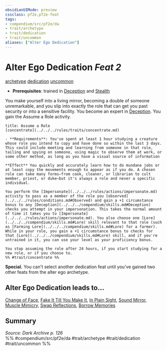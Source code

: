 ```yaml
---
obsidianUIMode: preview
cssclass: pf2e,pf2e-feat
tags:
- compendium/src/pf2e/da
- trait/archetype
- trait/dedication
- trait/uncommon
aliases: ["Alter Ego Dedication"]
---
```

# Alter Ego Dedication  *Feat 2*  
[archetype](../../rules/traits/archetype.md)  [dedication](../../rules/traits/dedication.md)  [uncommon](../../rules/traits/uncommon.md)  

- **Prerequisites**: trained in [Deception](../skills.md#Deception) and [Stealth](../skills.md#Stealth)

You make yourself into a living mirror, becoming a double of someone unremarkable, and you slip into exactly the role that can get you past security or into a sensitive facility. You become an expert in [Deception](../skills.md#Deception). You gain the Assume a Role activity.

```ad-embed-ability
title: Assume a Role
[concentrate](../../../rules/traits/concentrate.md)  

- **Requirements**: You've spent at least 1 hour studying a creature whose role you intend to copy and have done so within the last 3 days. This could include meeting and learning from someone in that role, tailing and spying on someone, using magic to observe them at work, or some other method, as long as you have a visual source of information

**Effect** You quickly and accurately learn how to do mundane jobs or at least copy the movements enough to appear as if you do. A chosen role can take many forms—from cook, cleaner, or librarian to cult member, priest, or duke—but it's always a role and never a specific individual.

You perform the [Impersonate](../../../rules/actions/impersonate.md) activity to pass as a member of the role you [observed](../../../rules/conditions.md#Observed) and gain a +1 circumstance bonus to any [Deception](../../../compendium/skills.md#Deception) checks you attempt in your impersonation. This takes the normal amount of time it takes you to [Impersonate](../../../rules/actions/impersonate.md). You also choose one [Lore](../../../compendium/skills.md#Lore) skill relevant to that role (such as [Farming Lore](../../../compendium/skills.md#Lore) for a farmer). While in your role, you gain a +1 circumstance bonus to checks for that [Lore](../../../compendium/skills.md#Lore) skill, and if you're untrained in it, you can use your level as your proficiency bonus.

You stop assuming the role after 24 hours, if you start studying for a new role, or if you choose to.  
%% #trait/concentrate %%
```

**Special.** You can't select another dedication feat until you've gained two other feats from the alter ego archetype.

## Alter Ego Dedication leads to...

[Change of Face](change-of-face-da.md), [Fake It Till You Make It](fake-it-till-you-make-it-da.md), [In Plain Sight](in-plain-sight-da.md), [Sound Mirror](sound-mirror-da.md), [Muscle Mimicry](muscle-mimicry-da.md), [Swap Reflections](swap-reflections-da.md), [Borrow Memories](borrow-memories-da.md)

## Summary

*Source: Dark Archive p. 126*  
%% #compendium/src/pf2e/da #trait/archetype #trait/dedication #trait/uncommon %%
